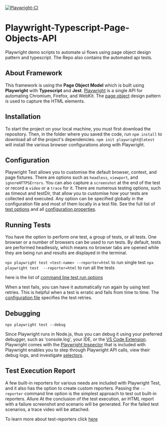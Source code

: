 [![Playwright-CI](https://github.com/PrinceSoni83/Playwright-Typescript-UI-API-Test/actions/workflows/test.yml/badge.svg)](https://github.com/PrinceSoni83/Playwright-Typescript-UI-API-Test/actions/workflows/test.yml)

# Playwright-Typescript-Page-Objects-API
Playwright demo scripts to automate ui flows using page object design pattern and typescript. The Repo also contains the automated api tests.

## About Framework

This framework is using the **Page Object Model** which is built using **Playwright** with **Typescript** and **Jest**. [Playwright](https://github.com/microsoft/playwright) is a single API for automating Chromium, Firefox, and WebKit. The [page object](https://playwright.dev/docs/pom) design pattern is used to capture the HTML elements.

## Installation

To start the project on your local machine, you must first download the repository. Then, in the folder where you saved the code, run `npm install` to download all of the project's dependencies. `npm init playwright@latest` will install the various browser configurations along with Playwright.

## Configuration

Playwright Test allows you to customise the default browser, context, and page fixtures. There are options such as `headless`, `viewport`, and `ignoreHTTPSErrors`. You can also capture a `screenshot` at the end of the test or record a `video` or a `trace` for it. There are numerous testing options, such as timeout and testDir, that allow you to customise how your tests are collected and executed. Any option can be specified globally in the configuration file and most of them locally in a test file.
See the full list of [test options](https://playwright.dev/docs/api/class-testoptions) and all [configuration properties](https://playwright.dev/docs/api/class-testconfig).

## Running Tests

You have the option to perform one test, a group of tests, or all tests. One browser or a number of browsers can be used to run tests. By default, tests are performed headlessly, which means no browser tabs are opened while they are being run and results are displayed in the terminal.

`npx playwright test <test-name> --reporter=html` to run single test
`npx playwright test  --reporter=html` to run all the tests

here is the list of [command line test run options](https://playwright.dev/docs/running-tests#command-line)

When a test fails, you can have it automatically run again by using test retries. This is helpful when a test is erratic and fails from time to time. The [configuration file](https://playwright.dev/docs/test-configuration) specifies the test retries.

## Debugging

`npx playwright test --debug`

Since Playwright runs in Node.js, thus you can debug it using your preferred debugger, such as 'console.log', your IDE, or the [VS Code Extension](https://playwright.dev/docs/getting-started-vscode). Playwright comes with the [Playwright Inspector](https://playwright.dev/docs/debug#playwright-inspector) that is included with Playwright enables you to step through Playwright API calls, view their debug logs, and investigate [selectors](https://playwright.dev/docs/selectors).

## Test Execution Report

A few built-in reporters for various needs are included with Playwright Test, and it also has the option to create custom reporters. Passing the `--reporter` command line option is the simplest approach to test out built-in reporters. Allure At the conclusion of the test execution, an HTML report with a failure screenshot and scenario will be generated. For the failed test scenarios, a trace video will be attached.

To learn more about test-reporters click [here](https://playwright.dev/docs/test-reporters)
